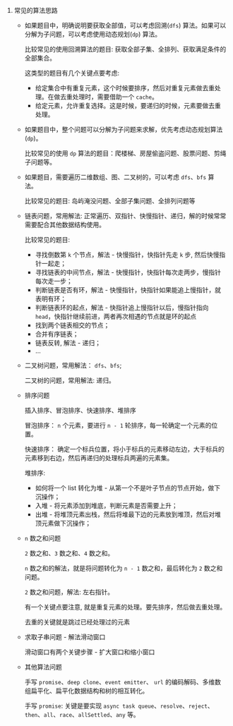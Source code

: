 1. 常见的算法思路
    
    - 如果题目中，明确说明要获取全部值，可以考虑回溯(`dfs`) 算法。如果可以分解为子问题，可以考虑使用动态规划(`dp`) 算法。

        比较常见的使用回溯算法的题目: 获取全部子集、全排列、获取满足条件的全部集合。

        这类型的题目有几个关键点要考虑:
        - 给定集合中有重复元素，这个时候要排序，然后对重复元素做去重处理。在做去重处理时，需要借助一个 `cache`。
        - 给定元素，允许重复选择。这是时候，要递归的时候，元素要做去重处理。

    - 如果题目中，整个问题可以分解为子问题来求解，优先考虑动态规划算法(`dp`)。

        比较常见的使用 `dp` 算法的题目：爬楼梯、房屋偷盗问题、股票问题、剪绳子问题等。

    - 如果题目，需要遍历二维数组、图、二叉树的，可以考虑 `dfs`、`bfs` 算法。

        比较常见的题目: 岛屿淹没问题、全部子集问题、全排列问题等

    - 链表问题，常用解法: 正常遍历、双指针、快慢指针、递归，解的时候常常需要配合其他数据结构使用。

        比较常见的题目: 
        - 寻找倒数第 `k` 个节点，解法 - 快慢指针，快指针先走 `k` 步, 然后快慢指针一起走；
        - 寻找链表的中间节点，解法 - 快慢指针，快指针每次走两步，慢指针每次走一步；
        - 判断链表是否有环，解法 - 快慢指针，快指针如果能追上慢指针，就表明有环；
        - 判断链表环的起点，解法 - 快指针追上慢指针以后，慢指针指向 `head`，快指针继续前进，两者再次相遇的节点就是环的起点
        - 找到两个链表相交的节点；
        - 合并有序链表；
        - 链表反转, 解法 - 递归；
        - ...

    - 二叉树问题，常用解法： `dfs`、`bfs`;
  
        二叉树的问题，常用解法: 递归。
  
    - 排序问题

        插入排序、冒泡排序、快速排序、堆排序

        冒泡排序： `n` 个元素，要进行 `n - 1` 轮排序，每一轮确定一个元素的位置。

        快速排序： 确定一个标兵位置，将小于标兵的元素移动左边，大于标兵的元素移到右边，然后再递归的处理标兵两遍的元素集。

        堆排序:
        - 如何将一个 list 转化为堆 - 从第一个不是叶子节点的节点开始，做下沉操作；
        - 入堆 - 将元素添加到堆底，判断元素是否需要上升；
        - 出堆 - 将堆顶元素出栈，然后将堆最下边的元素放到堆顶，然后对堆顶元素做下沉操作；

    - `n` 数之和问题

        `2` 数之和、`3` 数之和、`4` 数之和。

        `n` 数之和的解法，就是将问题转化为 `n - 1` 数之和，最后转化为 `2` 数之和问题。

        `2` 数之和问题，解法: 左右指针。

        有一个关键点要注意, 就是重复元素的处理。要先排序，然后做去重处理。

        去重的关键就是跳过已经处理过的元素

    - 求取子串问题 - 解法滑动窗口
  
        滑动窗口有两个关键步骤 - 扩大窗口和缩小窗口
    
    - 其他算法问题

        手写 `promise`、`deep clone`、`event emitter`、 `url` 的编码解码、多维数组扁平化、扁平化数据结构和树的相互转化。

        手写 `promise`: 关键是要实现 `async task queue`、`resolve`、`reject`、`then`、`all`、`race`、`allSettled`、`any` 等。


